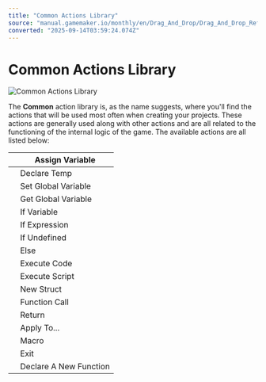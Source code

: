 ```yaml
---
title: "Common Actions Library"
source: "manual.gamemaker.io/monthly/en/Drag_And_Drop/Drag_And_Drop_Reference/Common/Common_Actions_Library.htm"
converted: "2025-09-14T03:59:24.074Z"
---
```


# Common Actions Library

![Common Actions Library](../../../assets/Images/Scripting_Reference/Drag_And_Drop/Reference/Common/Lib_Common.png)

The **Common** action library is, as the name suggests, where you'll find the actions that will be used most often when creating your projects. These actions are generally used along with other actions and are all related to the functioning of the internal logic of the game. The available actions are all listed below:

|  | Assign Variable |
| --- | --- |
|  | Declare Temp |
|  | Set Global Variable |
|  | Get Global Variable |
|  | If Variable |
|  | If Expression |
|  | If Undefined |
|  | Else |
|  | Execute Code |
|  | Execute Script |
|  | New Struct |
|  | Function Call |
|  | Return |
|  | Apply To... |
|  | Macro |
|  | Exit |
|  | Declare A New Function |